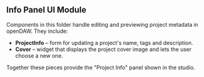 ## Info Panel UI Module

Components in this folder handle editing and previewing project metadata in
openDAW. They include:

- **ProjectInfo** – form for updating a project's name, tags and description.
- **Cover** – widget that displays the project cover image and lets the user
  choose a new one.

Together these pieces provide the "Project Info" panel shown in the studio.
